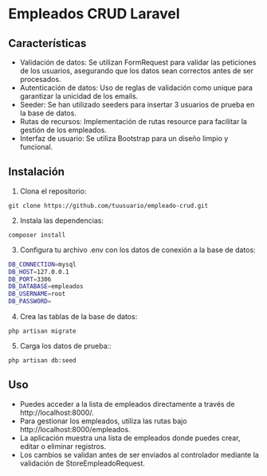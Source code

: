 # Empleados CRUD Laravel

## Características

-   Validación de datos: Se utilizan FormRequest para validar las peticiones de los usuarios, asegurando que los datos sean correctos antes de ser procesados.
-   Autenticación de datos: Uso de reglas de validación como unique para garantizar la unicidad de los emails.
-   Seeder: Se han utilizado seeders para insertar 3 usuarios de prueba en la base de datos.
-   Rutas de recursos: Implementación de rutas resource para facilitar la gestión de los empleados.
-   Interfaz de usuario: Se utiliza Bootstrap para un diseño limpio y funcional.

## Instalación

1. Clona el repositorio:

`git clone https://github.com/tuusuario/empleado-crud.git`

2. Instala las dependencias:

`composer install`

3. Configura tu archivo .env con los datos de conexión a la base de datos:

```bash
DB_CONNECTION=mysql
DB_HOST=127.0.0.1
DB_PORT=3306
DB_DATABASE=empleados
DB_USERNAME=root
DB_PASSWORD=
```

4. Crea las tablas de la base de datos:

`php artisan migrate`

5. Carga los datos de prueba::

`php artisan db:seed`

## Uso

-   Puedes acceder a la lista de empleados directamente a través de http://localhost:8000/.
-   Para gestionar los empleados, utiliza las rutas bajo http://localhost:8000/empleados.
-   La aplicación muestra una lista de empleados donde puedes crear, editar o eliminar registros.
-   Los cambios se validan antes de ser enviados al controlador mediante la validación de StoreEmpleadoRequest.
